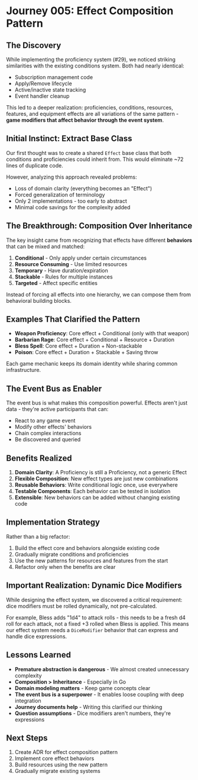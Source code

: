 # Journey 005: Effect Composition Pattern

## The Discovery

While implementing the proficiency system (#29), we noticed striking similarities with the existing conditions system. Both had nearly identical:
- Subscription management code
- Apply/Remove lifecycle
- Active/inactive state tracking
- Event handler cleanup

This led to a deeper realization: proficiencies, conditions, resources, features, and equipment effects are all variations of the same pattern - **game modifiers that affect behavior through the event system**.

## Initial Instinct: Extract Base Class

Our first thought was to create a shared `Effect` base class that both conditions and proficiencies could inherit from. This would eliminate ~72 lines of duplicate code.

However, analyzing this approach revealed problems:
- Loss of domain clarity (everything becomes an "Effect")
- Forced generalization of terminology
- Only 2 implementations - too early to abstract
- Minimal code savings for the complexity added

## The Breakthrough: Composition Over Inheritance

The key insight came from recognizing that effects have different **behaviors** that can be mixed and matched:

1. **Conditional** - Only apply under certain circumstances
2. **Resource Consuming** - Use limited resources
3. **Temporary** - Have duration/expiration
4. **Stackable** - Rules for multiple instances
5. **Targeted** - Affect specific entities

Instead of forcing all effects into one hierarchy, we can compose them from behavioral building blocks.

## Examples That Clarified the Pattern

- **Weapon Proficiency**: Core effect + Conditional (only with that weapon)
- **Barbarian Rage**: Core effect + Conditional + Resource + Duration
- **Bless Spell**: Core effect + Duration + Non-stackable
- **Poison**: Core effect + Duration + Stackable + Saving throw

Each game mechanic keeps its domain identity while sharing common infrastructure.

## The Event Bus as Enabler

The event bus is what makes this composition powerful. Effects aren't just data - they're active participants that can:
- React to any game event
- Modify other effects' behaviors
- Chain complex interactions
- Be discovered and queried

## Benefits Realized

1. **Domain Clarity**: A Proficiency is still a Proficiency, not a generic Effect
2. **Flexible Composition**: New effect types are just new combinations
3. **Reusable Behaviors**: Write conditional logic once, use everywhere
4. **Testable Components**: Each behavior can be tested in isolation
5. **Extensible**: New behaviors can be added without changing existing code

## Implementation Strategy

Rather than a big refactor:
1. Build the effect core and behaviors alongside existing code
2. Gradually migrate conditions and proficiencies
3. Use the new patterns for resources and features from the start
4. Refactor only when the benefits are clear

## Important Realization: Dynamic Dice Modifiers

While designing the effect system, we discovered a critical requirement: dice modifiers must be rolled dynamically, not pre-calculated. 

For example, Bless adds "1d4" to attack rolls - this needs to be a fresh d4 roll for each attack, not a fixed +3 rolled when Bless is applied. This means our effect system needs a `DiceModifier` behavior that can express and handle dice expressions.

## Lessons Learned

- **Premature abstraction is dangerous** - We almost created unnecessary complexity
- **Composition > Inheritance** - Especially in Go
- **Domain modeling matters** - Keep game concepts clear
- **The event bus is a superpower** - It enables loose coupling with deep integration
- **Journey documents help** - Writing this clarified our thinking
- **Question assumptions** - Dice modifiers aren't numbers, they're expressions

## Next Steps

1. Create ADR for effect composition pattern
2. Implement core effect behaviors
3. Build resources using the new pattern
4. Gradually migrate existing systems